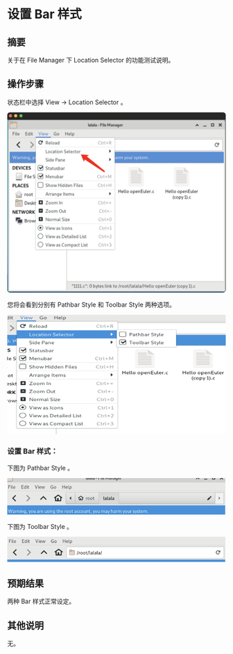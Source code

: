 # 设置 Bar 样式

## 摘要

关于在 File Manager 下 Location Selector 的功能测试说明。

## 操作步骤

状态栏中选择 View -> Location Selector  。

![设置Bar样式-1](./img/设置Bar样式-1.png)

您将会看到分别有 Pathbar Style 和 Toolbar Style 两种选项。

![设置Bar样式-2](./img/设置Bar样式-2.png)

### 设置 Bar 样式：

下图为 Pathbar Style 。

![设置Bar样式-3](./img/设置Bar样式-3.png)

下图为 Toolbar Style 。

![设置Bar样式-4](./img/设置Bar样式-4.png)

## 预期结果

两种 Bar 样式正常设定。

## 其他说明

无。
